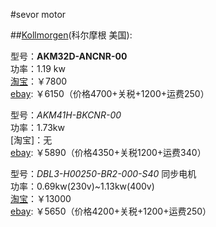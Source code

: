#sevor motor



##[Kollmorgen](http://www.kollmorgen.cn/zh-cn/products/motors/servo/akm-series/akm-series-ac-synchronous-motors/akm%E7%B3%BB%E5%88%97%E4%BC%BA%E6%9C%8D%E7%94%B5%E6%9C%BA%E7%B3%BB%E7%BB%9F/)(科尔摩根 美国):   


型号：**AKM32D-ANCNR-00**   
功率：1.19 kw   
[淘宝](http://item.taobao.com/item.htm?spm=a230r.1.14.6.xMtMJR&id=25210632028&ns=1&abbucket=6#detail)：￥7800  
[ebay](http://www.ebay.com/itm/KOLLMORGEN-AKM32D-ANCNR-00-servo-motor-NEW-/281549944374?pt=LH_DefaultDomain_0&hash=item418daf3636): ￥6150（价格4700+关税+1200+运费250）   


型号：*AKM41H-BKCNR-00*   
功率：1.73kw   
[淘宝]：无  
[ebay](http://www.ebay.com/itm/KOLLMORGEN-AKM41H-BKCNR-00-SERVO-MOTOR-NEW/151496144218?_trksid=p2047675.c100005.m1851&_trkparms=aid%3D222007%26algo%3DSIC.MBE%26ao%3D1%26asc%3D28772%26meid%3Dd3aad946b11d43d49bb8b872a9a43ceb%26pid%3D100005%26rk%3D1%26rkt%3D6%26sd%3D281549944374&rt=nc): ￥5890（价格4350+关税1200+运费340）  

型号：*DBL3-H00250-BR2-000-S40*  同步电机   
功率：0.69kw(230v)~1.13kw(400v)      
[淘宝](http://item.taobao.com/item.htm?spm=a230r.1.14.1.xMtMJR&id=22489668951&ns=1&abbucket=6#detail)：￥13000   
[ebay](http://www.ebay.com/itm/DBL3-H00250-BR2-000-S40-servomotor-2-5Nm-6000rpm-560V-/270276357508?pt=LH_DefaultDomain_3&hash=item3eedb9ed84): ￥5650（价格4200+关税+1200+运费250）  







